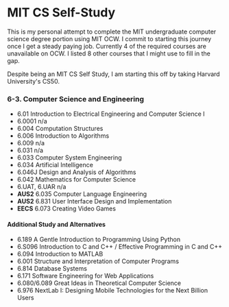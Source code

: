 # MIT CS Self-Study
This is my personal attempt to complete the MIT undergraduate computer science degree portion using MIT OCW. I commit to starting this journey once I get a steady paying job. Currently 4 of the required courses are unavailable on OCW. I listed 8 other courses that I might use to fill in the gap.

Despite being an MIT CS Self Study, I am starting this off by taking Harvard University's CS50.

### 6-3. Computer Science and Engineering
* 6.01 Introduction to Electrical Engineering and Computer Science I
* 6.0001 n/a
* 6.004 Computation Structures
* 6.006 Introduction to Algorithms
* 6.009 n/a
* 6.031 n/a
* 6.033 Computer System Engineering
* 6.034 Artificial Intelligence
* 6.046J Design and Analysis of Algorithms
* 6.042 Mathematics for Computer Science
* 6.UAT, 6.UAR n/a
* **AUS2** 6.035 Computer Language Engineering
* **AUS2** 6.831 User Interface Design and Implementation
* **EECS** 6.073 Creating Video Games


#### Additional Study and Alternatives
* 6.189 A Gentle Introduction to Programming Using Python
* 6.S096 Introduction to C and C++ / Effective Programming in C and C++
* 6.094 Introduction to MATLAB
* 6.001 Structure and Interpretation of Computer Programs
* 6.814 Database Systems
* 6.171 Software Engineering for Web Applications
* 6.080/6.089 Great Ideas in Theoretical Computer Science
* 6.976 NextLab I: Designing Mobile Technologies for the Next Billion Users






